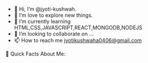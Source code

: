 - 👋 Hi, I’m @jyoti-kushwah.
- 👀 I’m love to explore new things.
- 🌱 I’m currently learning HTML,CSS,JAVASCRIPT,REACT,MONGODB,NODEJS
- 💞️ I’m looking to collaborate on ...
- 📫 How to reach me jyotikushwaha0406@gmail.com

<!---
jyoti-kushwah/jyoti-kushwah is a ✨ special ✨ repository because its `README.md` (this file) appears on your GitHub profile.
You can click the Preview link to take a look at your changes.
--->
💫 Quick Facts About Me:
